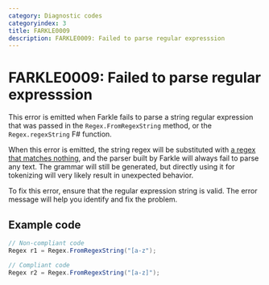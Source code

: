 ```yaml
---
category: Diagnostic codes
categoryindex: 3
title: FARKLE0009
description: FARKLE0009: Failed to parse regular expresssion
---
```

# FARKLE0009: Failed to parse regular expresssion

This error is emitted when Farkle fails to parse a string regular expression that was passed in the `Regex.FromRegexString` method, or the `Regex.regexString` F# function.

When this error is emitted, the string regex will be substituted with [a regex that matches nothing](FARKLE0003.md), and the parser built by Farkle will always fail to parse any text. The grammar will still be generated, but directly using it for tokenizing will very likely result in unexpected behavior.

To fix this error, ensure that the regular expression string is valid. The error message will help you identify and fix the problem.

## Example code

```csharp
// Non-compliant code
Regex r1 = Regex.FromRegexString("[a-z");

// Compliant code
Regex r2 = Regex.FromRegexString("[a-z]");
```
